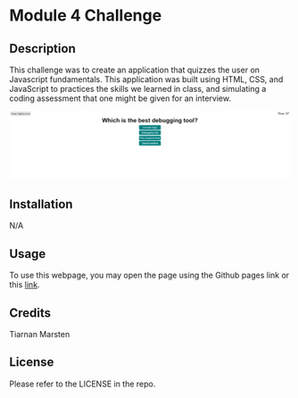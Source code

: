 # Module 4 Challenge

## Description

This challenge was to create an application that quizzes the user on Javascript fundamentals. This application was built using HTML, CSS, and JavaScript to practices the skills we learned in class, and simulating a coding assessment that one might be given for an interview.

![Image of homepage](homepage.png)

## Installation

N/A

## Usage

To use this webpage, you may open the page using the Github pages link or this [link](https://tkmarsten.github.io/module-3-challenge/).

## Credits

Tiarnan Marsten

## License

Please refer to the LICENSE in the repo.
